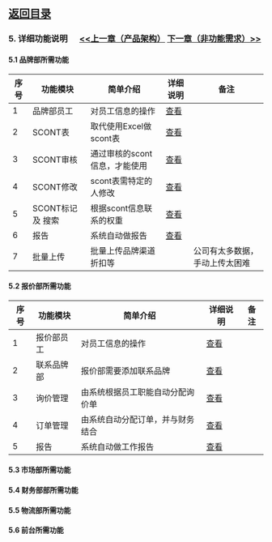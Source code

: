 
## [返回目录](../readme.md)   
### 5. 详细功能说明 &nbsp;&nbsp;&nbsp;&nbsp; [<<上一章（产品架构）](./4_Structure.md) [下一章（非功能需求）>>](./6_NotFunction.md)

#### 5.1 品牌部所需功能
序号 |      功能模块     |            简单介绍          |      详细说明      |  备注
---- | ---------------- | --------------------------- | ----------------- | -------
  1  |     品牌部员工    |       对员工信息的操作       | [查看](./5_File/1001brand.md) | 
  2  |     SCONT表      |    取代使用Excel做scont表    | [查看](./5_File/1002brand.md) | 
  3  |    SCONT审核     | 通过审核的scont信息，才能使用 | [查看](./5_File/1003brand.md) | 
  4  |    SCONT修改     |    scont表需特定的人修改     | [查看](./5_File/1004brand.md) | 
  5  | SCONT标记 及 搜索 |    根据scont信息联系的权重   | [查看](./5_File/1005brand.md) | 
  6  |       报告       |       系统自动做报告         | [查看](./5_File/1006brand.md) | 
  7  |     批量上传     |    批量上传品牌渠道折扣等     |                    | 公司有太多数据，手动上传太困难
#### 5.2 报价部所需功能
序号 |      功能模块     |            简单介绍          |      详细说明      |  备注
---- | ---------------- | --------------------------- | ----------------- | -------
  1  |     报价部员工    |       对员工信息的操作       | [查看](./5_File/2001quoter.md) | 
  2  |     联系品牌部    |    报价部需要添加联系品牌     | [查看](./5_File/2002quoter.md) | 
  3  |      询价管理     |由系统根据员工职能自动分配询价单| [查看](./5_File/2003quoter.md) | 
  4  |      订单管理     |由系统自动分配订单，并与财务结合| [查看](./5_File/2004quoter.md) | 
  5  |       报告       |       系统自动做工作报告      | [查看](./5_File/2005quoter.md) | 
#### 5.3 市场部所需功能
#### 5.4 财务部部所需功能
#### 5.5 物流部所需功能
#### 5.6 前台所需功能
